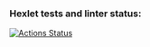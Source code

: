 ### Hexlet tests and linter status:
[![Actions Status](https://github.com/KonstKazan/php-project-9/actions/workflows/hexlet-check.yml/badge.svg)](https://github.com/KonstKazan/php-project-9/actions)